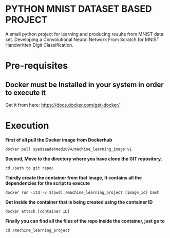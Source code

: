 # PYTHON MNIST DATASET BASED PROJECT
A small python project for learning and producing results from MNIST data set. Developing a Convolutional Neural Network From Scratch for MNIST Handwritten Digit Classification.

# Pre-requisites

## Docker must be Installed in your system in order to execute it

Get it from here: https://docs.docker.com/get-docker/

# Execution

**First of all pull the Docker image from Dockerhub**
```
docker pull syedsaadahmed2094/machine_learning_image:v1
```

**Second, Move to the directory where you have clone the GIT repository.**
```
cd /path to git repo/
```

**Thirdly create the container from that Image, It contains all the dependencies for the script to execute**
```
docker run -itd -v $(pwd):/machine_learning_project [image_id] bash
```

**Get inside the container that is being created using the container ID**
```
docker attach [container ID]
```

**Finally you can find all the files of the repo inside the container, just go to**
```
cd /machine_learning_project
```
